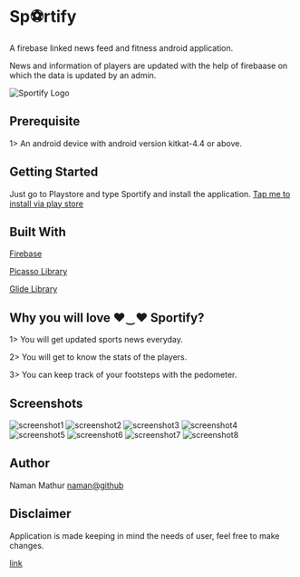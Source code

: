 # Sp⚽rtify
A firebase linked news feed and fitness android application.


News and information of players are updated with the help of firebaase on which the data is updated by an admin.

![Sportify Logo](https://lh3.googleusercontent.com/FqmtXyUSriiQ6QgNS6dqGvTCQJTl2rNyT8cgFwP4EMui92Ou5jNYmH1xSYjIVnz92GLv=s180-rw)
## Prerequisite
1> An android device with android version kitkat-4.4 or above.
## Getting Started
Just go to Playstore and type Sportify and install the application.
[Tap me to install via play store](https://play.google.com/store/apps/details?id=sport.mnapps.com.sample1)


## Built With 
[Firebase](https://firebase.google.com/)

[Picasso Library](http://square.github.io/picasso/)

[Glide Library](https://github.com/bumptech/glide)

## Why you will love ♥‿♥ Sportify?
1> You will get updated sports news everyday.

2> You will get to know the stats of the players.

3> You can keep track of your footsteps with the pedometer.

## Screenshots
![screenshot1](https://lh3.googleusercontent.com/huvKXxD-vctkieU_cc4eSNh3YApwcXRJ7dPUANlrH3dJ7ccEJEGgUl690gyeINNpq0c=w1536-h723-rw)
![screenshot2](https://lh3.googleusercontent.com/rzoJV7VyK3Nf9M9zuB_T9oqT8EPup3KCc4uD_IAGrRqQBje_mgR3iDaheFKWfxc5lA=w1536-h723-rw)
![screenshot3](https://lh3.googleusercontent.com/AABNzuXEu1VuGvZh28IGI14-viczlVPFOVdRz9-Zyky2Y9R1eTcZaDkwR5hoXe26zHkQ=w1536-h723-rw)
![screenshot4](https://lh3.googleusercontent.com/S6fbAaS1QZH3SAfd23DlHKRuMGsZTZq5qKywzLxHKnBklbpyFclo7crCIK7jHeULiA=w1536-h723-rw)
![screenshot5](https://lh3.googleusercontent.com/S-NcMaZvjhOph3XDS2bC3Kl6OQt4PIrMmFiGuSeRPB3opjVJe6IrXZhZu371WU_1mA=w1536-h723-rw)
![screenshot6](https://lh3.googleusercontent.com/L8MkFHC8eQCmNWPzoqiq-i2uadYQyZj1QLprcF2ZgOErtb5YXYWJbrGFmx8tKG_MMHA=w1536-h723-rw)
![screenshot7](https://lh3.googleusercontent.com/9L_O4QaqZ6X-Yt3DB0MtgJw9MrmpQYmm-369jeOqVYS0i6pOr2mkKGRbQr2NF8viZerz=w1536-h723-rw)
![screenshot8](https://lh3.googleusercontent.com/9NqekdqgP22s6QYdjy6xmdi6CVzOPToCsltXtvYJwlaOhMI1zo10SYNNWmt_-YpPNjE=w1536-h723-rw)

## Author
Naman Mathur [naman@github](https://github.com/NamanMathur77)

## Disclaimer
Application is made keeping in mind the needs of user, feel free to make changes.

[link](googlec9b4ed13e2f2a986.html)
